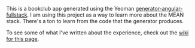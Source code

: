 This is a bookclub app generated using the Yeoman [generator-angular-fullstack](https://github.com/DaftMonk/generator-angular-fullstack). I am using this project as a way to learn more about the MEAN stack. There's a ton to learn from the code that the generator produces.

To see some of what I've written about the experience, check out the [wiki for this page](https://github.com/cofauver/bookclub/wiki).


